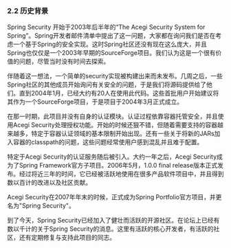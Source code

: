### 2.2 历史背景

Spring Security 开始于2003年后半年的“The Acegi Security System for Spring”。Spring开发者邮件清单中提出了这一问题，大家都在询问我们是否在考虑一个基于Spring的安全实现。这时Spring社区还没有现在这么庞大，并且Spring也仅仅是一个2003年早期的SourceForge项目。我们认为这是一个很有价值的问题，尽管当时没有时间去探索。

伴随着这一想法，一个简单的security实现被构建出来而未发布。几周之后，一些Spring社区的其他成员开始询问有关安全的问题，于是我们将源码提供给了他们。直到2004年1月，已经大约有20人在使用此代码。这些首批用户开始建议将其作为一个SourceForge项目，于是项目于2004年3月正式成立。

在那一时期，此项目并没有自身的认证模块。认证过程依靠容器托管安全，并且使用Acegi Security处理授权功能。开始的时候还狠不错，但随着需要支持的容器越来越多，特定于容器认证领域的基本限制开始出现。还有一些关于将新的JARs加入容器的classpath的问题，这些问题经常使用户感到混乱并且难于配置。

特定于Acegi Security的认证服务随后被引入。大约一年之后，Acegi Security成为了Spring Framework官方子项目。2006年5月，1.0.0 final release版本正式发布。经过将近三年的时间，它已经被活跃地使用在很多产品软件项目中，并且得到数以百计的改进以及社区贡献。

Acegi Security在2007年年末的时候，正式成为Spring Portfolio官方项目，并更名为"Spring Security"。

到了今天，Spring Security已经加入了健壮而活跃的开源社区。在论坛上已经有数以千计的关于Spring Security的消息。这里有活跃的核心开发者，有活跃的社区，还有定期修复与支持此项目的同志。